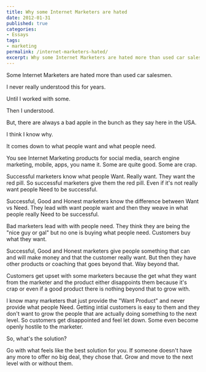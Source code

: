 ```yaml
---
title: Why some Internet Marketers are hated
date: 2012-01-31
published: true
categories:
- Essays
tags:
- marketing
permalink: /internet-marketers-hated/
excerpt: Why some Internet Marketers are hated more than used car salesmen
---
```

Some Internet Marketers are hated more than used car salesmen.

I never really understood this for years.

Until I worked with some.

Then I understood.

But, there are always a bad apple in the bunch as they say here in the USA.

I think I know why.

It comes down to what people want and what people need.

You see Internet Marketing products for social media, search engine marketing, mobile, apps, you name it. Some are quite good. Some are crap.

Successful marketers know what people Want. Really want. They want the red pill. So successful marketers give them the red pill. Even if it's not really want people Need to be successful.

Successful, Good and Honest marketers know the difference between Want vs Need. They lead with want people want and then they weave in what people really Need to be successful.

Bad marketers lead with with people need. They think they are being the "nice guy or gal" but no one is buying what people need. Customers buy what they want.

Successful, Good and Honest marketers give people something that can and will make money and that the customer really want. But then they have other products or coaching that goes beyond that. Way beyond that.

Customers get upset with some marketers because the get what they want from the marketer and the product either disappoints them because it's crap or even if a good product there is nothing beyond that to grow with.

I know many marketers that just provide the "Want Product" and never provide what people Need. Getting intial customers is easy to them and they don't want to grow the people that are actually doing something to the next level. So customers get disappointed and feel let down. Some even become openly hostile to the marketer.

So, what's the solution?

Go with what feels like the best solution for you. If someone doesn't have any more to offer no big deal, they chose that. Grow and move to the next level with or without them.